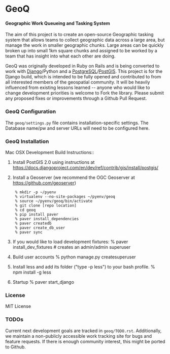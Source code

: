 # GeoQ

#### Geographic Work Queueing and Tasking System ####

The aim of this project is to create an open-source Geographic tasking system that allows teams to collect geographic data across a large area, but manage the work in smaller geographic chunks. Large areas can be quickly broken up into small 1km square chunks and assigned to be worked by a team that has insight into what each other are doing.

GeoQ was originally developed in Ruby on Rails and is being converted to work with [Django](https://www.djangoproject.com/)/Python and a [PostgreSQL](http://www.postgresql.org/)/[PostGIS](http://postgis.net/). This project is for the Django build, which is intended to be fully opened and contributed to from all interested members of the geospatial community. It will be heavily influenced from existing lessons learned -- anyone who would like to change development priorities is welcome to Fork the library. Please submit any proposed fixes or improvements through a Github Pull Request.

### GeoQ Configuration ###

The ``geoq/settings.py`` file contains installation-specific settings. The Database name/pw and server URLs will need to be configured here.


### GeoQ Installation ###

Mac OSX Development Build Instructions::

1. Install PostGIS 2.0 using instructions at https://docs.djangoproject.com/en/dev/ref/contrib/gis/install/postgis/
2. Install a Geoserver (we recommend the OGC Geoserver at https://github.com/geoserver)

        % mkdir -p ~/pyenv
        % virtualenv --no-site-packages ~/pyenv/geoq
        % source ~/pyenv/geoq/bin/activate
        % git clone [repo location]
        % cd geoq
        % pip install paver
        % paver install_dependencies
        % paver createdb
        % paver create_db_user
        % paver sync

3. If you would like to load development fixtures:
        % paver install_dev_fixtures # creates an admin/admin superuser

4. Build user accounts
        % python manage.py createsuperuser

5. Install less and add its folder ("type -p less") to your bash profile.
        % npm install -g less

6. Startup
        % paver start_django


### License ###
MIT License

### TODOs ###
Current next development goals are tracked in ```geoq/TODO.rst```.  Additionally, we maintain a non-publicly accessible work tracking site for bugs and feature requests. If there is enough community interest, this might be ported to Github.

